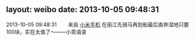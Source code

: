 layout: weibo
date: 2013-10-05 09:48:31
---
2013-10-05 09:48:31  &nbsp;&nbsp;&nbsp;&nbsp;&nbsp;&nbsp; 来自 <a href="http://app.weibo.com/t/feed/22zMnn" rel="nofollow">小米手机</a>
在丽江先骑马再划船最后直奔湿地只要100块，实在太值了～——小乖语录 ​​​
